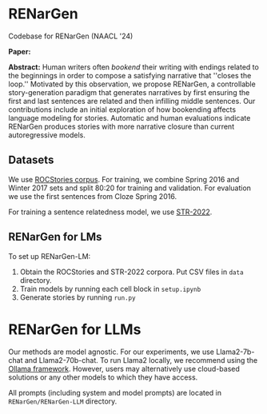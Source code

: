 # RENarGen
Codebase for RENarGen  (NAACL '24)

**Paper:**

**Abstract:**  Human writers often *bookend* their writing with endings related to the beginnings in order to compose a satisfying narrative that ''closes the loop.'' Motivated by this observation, we propose RENarGen, a controllable story-generation paradigm that generates narratives by first ensuring the first and last sentences are related and then infilling middle sentences. Our contributions include an initial exploration of how bookending affects language modeling for stories. Automatic and human evaluations indicate RENarGen produces stories with more narrative closure than current autoregressive models.

## Datasets

We use [ROCStories corpus](https://cs.rochester.edu/nlp/rocstories/). For training, we combine Spring 2016 and Winter 2017 sets and split 80:20 for training and validation. For evaluation we use the first sentences from Cloze Spring 2016. 

For training a sentence relatedness model, we use [STR-2022](https://github.com/Priya22/semantic-textual-relatedness/blob/master/sem_text_rel_ranked.csv).

## RENarGen for LMs

To set up RENarGen-LM:
1. Obtain the ROCStories and STR-2022 corpora. Put CSV files in ``data`` directory.
2. Train models by running each cell block in ``setup.ipynb``
3. Generate stories by running ``run.py``

# RENarGen for LLMs

Our methods are model agnostic. For our experiments, we use Llama2-7b-chat and Llama2-70b-chat. To run Llama2 locally, we recommend using the [Ollama framework](https://github.com/ollama/ollama). However, users may alternatively use cloud-based solutions or any other models to which they have access.

All prompts (including system and model prompts) are located in `RENarGen/RENarGen-LLM` directory.
